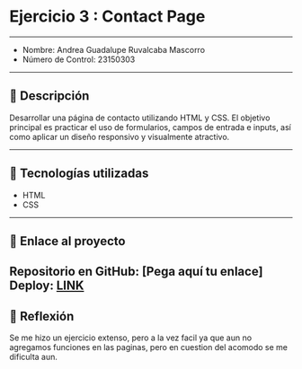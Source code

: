 # Ejercicio 3 : Contact Page

---

- Nombre: Andrea Guadalupe Ruvalcaba Mascorro
- Número de Control: 23150303

---

## 📌 Descripción

Desarrollar una página de contacto utilizando HTML y CSS.
El objetivo principal es practicar el uso de formularios, campos de entrada e inputs, así como aplicar un diseño responsivo y visualmente atractivo.

---

## 🚀 Tecnologías utilizadas

- HTML  
- CSS  

---

## 🔗 Enlace al proyecto
Repositorio en GitHub: [Pega aquí tu enlace]  
Deploy: [LINK](http://yomidev.github.io/newsletter/)
---

## 📝 Reflexión
Se me hizo un ejercicio extenso, pero a la vez facil ya que aun no agregamos funciones en las paginas, pero en cuestion del acomodo se me dificulta aun. 
